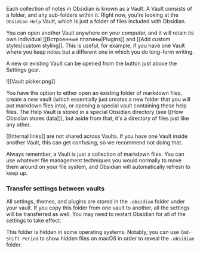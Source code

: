 Each collection of notes in Obsidian is known as a Vault. A Vault consists of a folder, and any sub-folders within it. Right now, you're looking at the `Obsidian Help` Vault, which is just a folder of files included with Obsidian.

You can open another Vault anywhere on your computer, and it will retain its own individual [[Встроенные плагины|Plugins]] and [[Add custom styles|custom styling]]. This is useful, for example, if you have one Vault where you keep notes but a different one in which you do long-form writing.

A new or existing Vault can be opened from the button just above the Settings gear.

![[Vault picker.png]]

You have the option to either open an existing folder of markdown files, create a new vault (which essentially just creates a new folder that you will put markdown files into), or opening a special vault containing these help files. The Help Vault is stored in a special Obsidian directory (see [[How Obsidian stores data]]), but aside from that, it's a directory of files just like any other.

[[Internal links]] are not shared across Vaults. If you have one Vault inside another Vault, this can get confusing, so we recommend not doing that.

Always remember, a Vault is just a collection of markdown files. You can use whatever file management techniques you would normally to move them around on your file system, and Obsidian will automatically refresh to keep up.

### Transfer settings between vaults

All settings, themes, and plugins are stored in the `.obsidian` folder under your vault. If you copy this folder from one vault to another, all the settings will be transferred as well. You may need to restart Obsidian for all of the settings to take effect.

This folder is hidden in some operating systems. Notably, you can use `Cmd-Shift-Period` to show hidden files on macOS in order to reveal the `.obsidian` folder.
